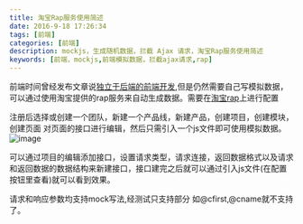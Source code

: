 ```yaml
---
title: 淘宝Rap服务使用简述
date: 2016-9-18 17:26:34
tags: [前端]
categories: [前端]
description: mockjs，生成随机数据，拦截 Ajax 请求，淘宝Rap服务使用简述
keywords: [前端，mockjs,前端模拟数据，拦截ajax请求,rap]
---
```


前端时间曾经发布文章说[独立于后端的前端开发](http://www.zhuyangxing.cn/2016/06/17/%E7%8B%AC%E7%AB%8B%E4%BA%8E%E5%90%8E%E7%AB%AF%E7%9A%84%E5%89%8D%E7%AB%AF%E5%BC%80%E5%8F%91/),但是仍然需要自己写模拟数据，可以通过使用淘宝提供的rap服务来自动生成数据。需要在[淘宝rap](http://rap.taobao.org/org/index.do)上进行配置

注册后选择或创建一个团队，新建一个产品线，新建产品，创建项目，创建模块，创建页面
对页面的接口进行编辑，然后只需引入一个js文件即可使用模拟数据。
![image](http://7xl9u9.com1.z0.glb.clouddn.com/2016-09-18_17-07-45.png)

可以通过项目的编辑添加接口，设置请求类型，请求连接，返回数据格式以及请求和返回数据的数据结构来新建接口，接口建完之后就可以通过引入js文件(在配置按钮里查看)就可以看到效果。

请求和响应参数均支持mock写法,经测试只支持部分 如@cfirst,@cname就不支持了。



